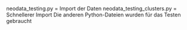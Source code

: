 neodata_testing.py = Import der Daten
neodata_testing_clusters.py = Schnellerer Import
Die anderen Python-Dateien wurden für das Testen gebraucht
